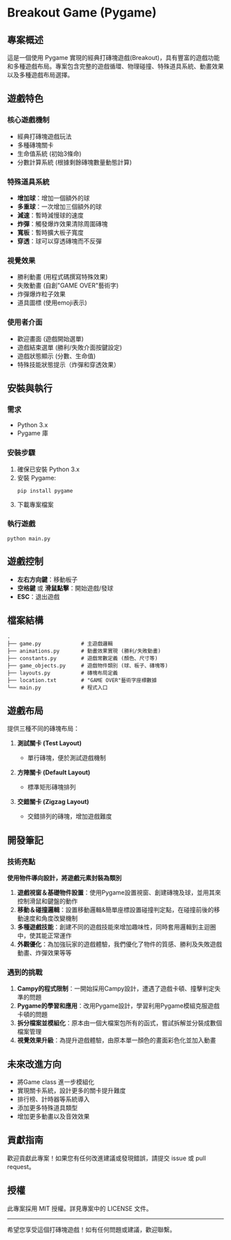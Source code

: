 # Breakout Game (Pygame)

## 專案概述

這是一個使用 Pygame 實現的經典打磚塊遊戲(Breakout)，具有豐富的遊戲功能和多種遊戲布局。專案包含完整的遊戲循環、物理碰撞、特殊道具系統、動畫效果以及多種遊戲布局選擇。

## 遊戲特色

### 核心遊戲機制
- 經典打磚塊遊戲玩法
- 多種磚塊關卡
- 生命值系統 (初始3條命)
- 分數計算系統 (根據剩餘磚塊數量動態計算)

### 特殊道具系統
- **增加球**：增加一個額外的球
- **多重球**：一次增加三個額外的球
- **減速**：暫時減慢球的速度
- **炸彈**：觸發爆炸效果清除周圍磚塊
- **寬板**：暫時擴大板子寬度
- **穿透**：球可以穿透磚塊而不反彈

### 視覺效果
- 勝利動畫 (用程式碼撰寫特殊效果)
- 失敗動畫 (自創"GAME OVER"藝術字)
- 炸彈爆炸粒子效果
- 道具圖標 (使用emoji表示)

### 使用者介面
- 歡迎畫面 (遊戲開始選單)
- 遊戲結束選單 (勝利/失敗介面按鍵設定)
- 遊戲狀態顯示 (分數、生命值)
- 特殊技能狀態提示（炸彈和穿透效果）

## 安裝與執行

### 需求
- Python 3.x
- Pygame 庫

### 安裝步驟
1. 確保已安裝 Python 3.x
2. 安裝 Pygame:
   ```
   pip install pygame
   ```
3. 下載專案檔案

### 執行遊戲
```
python main.py
```

## 遊戲控制
- **左右方向鍵**：移動板子
- **空格鍵** 或 **滑鼠點擊**：開始遊戲/發球
- **ESC**：退出遊戲

## 檔案結構
```
.
├── game.py             # 主遊戲邏輯
├── animations.py       # 動畫效果實現 (勝利/失敗動畫)
├── constants.py        # 遊戲常數定義 (顏色、尺寸等)
├── game_objects.py     # 遊戲物件類別 (球、板子、磚塊等)
├── layouts.py          # 磚塊布局定義
├── location.txt        # "GAME OVER"藝術字座標數據
└── main.py             # 程式入口
```

## 遊戲布局

提供三種不同的磚塊布局：

1. **測試關卡 (Test Layout)**
   - 單行磚塊，便於測試遊戲機制

2. **方陣關卡 (Default Layout)**
   - 標準矩形磚塊排列

3. **交錯關卡 (Zigzag Layout)**
   - 交錯排列的磚塊，增加遊戲難度

## 開發筆記

### 技術亮點
**使用物件導向設計，將遊戲元素封裝為類別**
1. **遊戲視窗＆基礎物件設置**：使用Pygame設置視窗、創建磚塊及球，並用其來控制滑鼠和鍵盤的動作
2. **移動＆碰撞邏輯**：設置移動邏輯&簡單座標設置碰撞判定點，在碰撞前後的移動速度和角度改變機制
3. **多種遊戲技能**：創建不同的遊戲技能來增加趣味性，同時套用邏輯到主迴圈中，使其能正常運作
4. **外觀優化**：為加強玩家的遊戲體驗，我們優化了物件的質感、勝利及失敗遊戲動畫、炸彈效果等等

### 遇到的挑戰
1. **Campy的程式限制**：一開始採用Campy設計，遭遇了遊戲卡頓、撞擊判定失準的問題
2. **Pygame的學習和應用**：改用Pygame設計，學習利用Pygame模組克服遊戲卡頓的問題
3. **拆分檔案並模組化**：原本由一個大檔案包所有的函式，嘗試拆解並分裝成數個檔案管理
4. **視覺效果升級**：為提升遊戲體驗，由原本單一顏色的畫面彩色化並加入動畫

## 未來改進方向
- 將Game class 進一步模組化
- 實現關卡系統，設計更多的關卡提升難度
- 排行榜、計時器等系統導入
- 添加更多特殊道具類型
- 增加更多動畫以及音效效果

## 貢獻指南

歡迎貢獻此專案！如果您有任何改進建議或發現錯誤，請提交 issue 或 pull request。

## 授權

此專案採用 MIT 授權。詳見專案中的 LICENSE 文件。

---

希望您享受這個打磚塊遊戲！如有任何問題或建議，歡迎聯繫。
